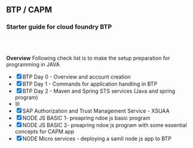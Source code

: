## BTP / CAPM 

### Starter guide for cloud foundry BTP 

</br>
</br>

**Overview**
Following check list is to make the setup preparation for programming in JAVA 

- [x] BTP Day 0 - Overview and account creation 
- [x] BTP Day 1 - Commands for application handling in BTP 
- [x] BTP Day 2 - Maven and Spring STS services (Java and spring program)
- [x] 
- [x] SAP Authorization and Trust Management Service - XSUAA 
- [x] NODE JS BASIC 1- preapring ndoe js basic program 
- [x] NODE JS BASIC 2- preapring ndoe js program with some essential concepts for CAPM app
- [x] NODE Micro services - deploying a samll node js app to BTP 

</br>

